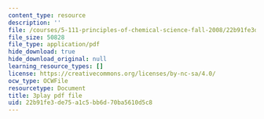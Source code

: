 ```yaml
---
content_type: resource
description: ''
file: /courses/5-111-principles-of-chemical-science-fall-2008/22b91fe3de75a1c5bb6d70ba5610d5c8_rGAcOfOZToA.pdf
file_size: 50828
file_type: application/pdf
hide_download: true
hide_download_original: null
learning_resource_types: []
license: https://creativecommons.org/licenses/by-nc-sa/4.0/
ocw_type: OCWFile
resourcetype: Document
title: 3play pdf file
uid: 22b91fe3-de75-a1c5-bb6d-70ba5610d5c8
---
```

